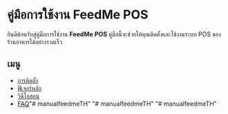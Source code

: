 # คู่มือการใช้งาน FeedMe POS

ยินดีต้อนรับสู่คู่มือการใช้งาน **FeedMe POS** คู่มือนี้จะช่วยให้คุณติดตั้งและใช้งานระบบ POS ของร้านอาหารได้อย่างรวดเร็ว

## เมนู

- [การติดตั้ง](installation.md)
- [ฟีเจอร์หลัก](features.md)
- [วิดีโอสอน](videos.md)
- [FAQ](faq.md)"# manualfeedmeTH" 
"# manualfeedmeTH" 
"# manualfeedmeTH" 
